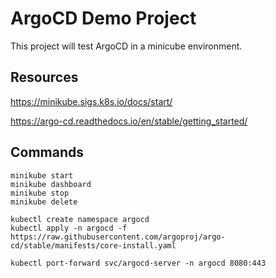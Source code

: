 # ArgoCD Demo Project
This project will test ArgoCD in a minicube environment.

## Resources
https://minikube.sigs.k8s.io/docs/start/

https://argo-cd.readthedocs.io/en/stable/getting_started/

## Commands
```
minikube start
minikube dashboard
minikube stop
minikube delete

kubectl create namespace argocd
kubectl apply -n argocd -f https://raw.githubusercontent.com/argoproj/argo-cd/stable/manifests/core-install.yaml

kubectl port-forward svc/argocd-server -n argocd 8080:443
```
